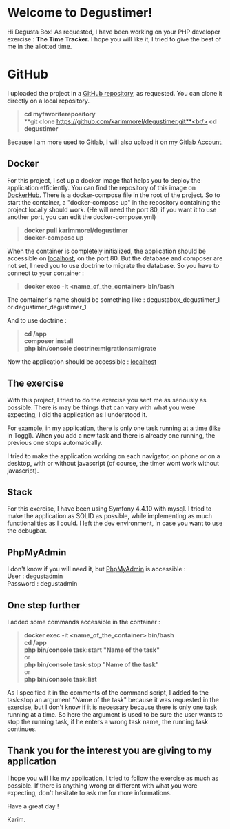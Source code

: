 # Welcome to Degustimer!

Hi Degusta Box! As requested, I have been working on your PHP developer exercise : **The Time Tracker.**
I hope you will like it, I tried to give the best of me in the allotted time.

# GitHub

I uploaded the project in a <a target="_blank" href="https://github.com/karimmorel/degustimer">GitHub repository</a>, as requested.
You can clone it directly on a local repository.
>**cd myfavoriterepository**<br/>
>**git clone https://github.com/karimmorel/degustimer.git**<br/>
>**cd degustimer**<br/>

Because I am more used to Gitlab, I will also upload it on my <a target="_blank" href="https://gitlab.com/karimmorelGitlab">Gitlab Account.</a>

## Docker

For this project, I set up a docker image that helps you to deploy the application efficiently.
You can find the repository of this image on <a target="_blank" href="https://hub.docker.com/repository/docker/karimmorel/degustimer">DockerHub.</a>
There is a docker-compose file in the root of the project. So to start the container, a "docker-compose up" in the repository containing the project locally should work. 
(He will need the port 80, if you want it to use another port, you can edit the docker-compose.yml)
> **docker pull karimmorel/degustimer**<br/>
> **docker-compose up**<br/>

When the container is completely initialized, the application should be accessible on <a target="_blank" href="http://localhost:80">localhost</a>, on the port 80.
But the database and composer are not set, I need you to use doctrine to migrate the database.
So you have to connect to your container :
> **docker exec -it <name_of_the_container> bin/bash**<br/>

The container's name should be something like : degustabox_degustimer_1 or degustimer_degustimer_1

And to use doctrine :
> **cd /app**<br/>
> **composer install**<br/>
> **php bin/console doctrine:migrations:migrate**

Now the application should be accessible : <a target="_blank" href="http://localhost:80">localhost</a>


## The exercise

With this project, I tried to do the exercise you sent me as seriously as possible.
There is may be things that can vary with what you were expecting, I did the application as I understood it.

For example, in my application, there is only one task running at a time (like in Toggl). When you add a new task and there is already one running, the previous one stops automatically.

I tried to make the application working on each navigator, on phone or on a desktop, with or without javascript (of course, the timer wont work without javascript).

## Stack

For this exercise, I have been using Symfony 4.4.10 with mysql.
I tried to make the application as SOLID as possible, while implementing as much functionalities as I could.
I left the dev environment, in case you want to use the debugbar.

## PhpMyAdmin
I don't know if you will need it, but <a target="_blank" href="http://localhost/phpmyadmin">PhpMyAdmin</a> is accessible :<br/>
User : degustadmin<br/>
Password : degustadmin<br/>

## One step further

I added some commands accessible in the container :
> **docker exec -it <name_of_the_container> bin/bash**<br/>
> **cd /app**<br/>
> **php bin/console task:start "Name of the task"**<br/>
or<br/>
> **php bin/console task:stop "Name of the task"**<br/>
or<br/>
> **php bin/console task:list**<br/>

As I specified it in the comments of the command script, I added to the task:stop an argument "Name of the task" because it was requested in the exercise, but I don't know if it is necessary because there is only one task running at a time.
So here the argument is used to be sure the user wants to stop the running task, if he enters a wrong task name, the running task continues.

## Thank you for the interest you are giving to my application

I hope you will like my application, I tried to follow the exercise as much as possible.
If there is anything wrong or different with what you were expecting, don't hesitate to ask me for more informations.

Have a great day !

Karim.